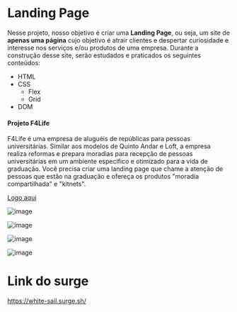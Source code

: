 # Landing Page
Nesse projeto, nosso objetivo é criar uma **Landing Page**, ou seja, um site de **apenas uma página** cujo objetivo é atrair clientes e despertar curiosidade e interesse nos serviços e/ou produtos de uma empresa.
Durante a construção desse site, serão estudados e praticados os seguintes conteúdos:
* HTML
* CSS
	* Flex
	* Grid
* DOM 


#### Projeto F4Life

  F4Life é uma empresa de aluguéis de repúblicas para pessoas universitárias. Similar aos modelos de Quinto Andar e Loft, a empresa realiza reformas e prepara moradias para recepção de pessoas universitárias em um ambiente específico e otimizado para a vida de graduação. Você precisa criar uma landing page que chame a atenção de pessoas que estão na graduação e ofereça os produtos "moradia compartilhada" e "kitnets".

[Logo aqui](https://labenu.notion.site/Projeto-Landing-Page-WFS-7b37ff1460e741b1b5e1e049d7df9d69)

![image](https://github.com/marianalais/projeto-landing-page/assets/124471672/ff35a1c7-c803-4339-ba2e-b9b28dae291e)

![image](https://github.com/marianalais/projeto-landing-page/assets/124471672/eadbccf8-89b6-4a7e-be38-60e4f2ebc8b6)

![image](https://github.com/marianalais/projeto-landing-page/assets/124471672/0553b4e0-6521-4248-b346-6b9bbdda3cf0)

![image](https://github.com/marianalais/projeto-landing-page/assets/124471672/56283bcd-6b33-41a6-86aa-bd4f8b40fbc1)

# Link do surge

https://white-sail.surge.sh/
